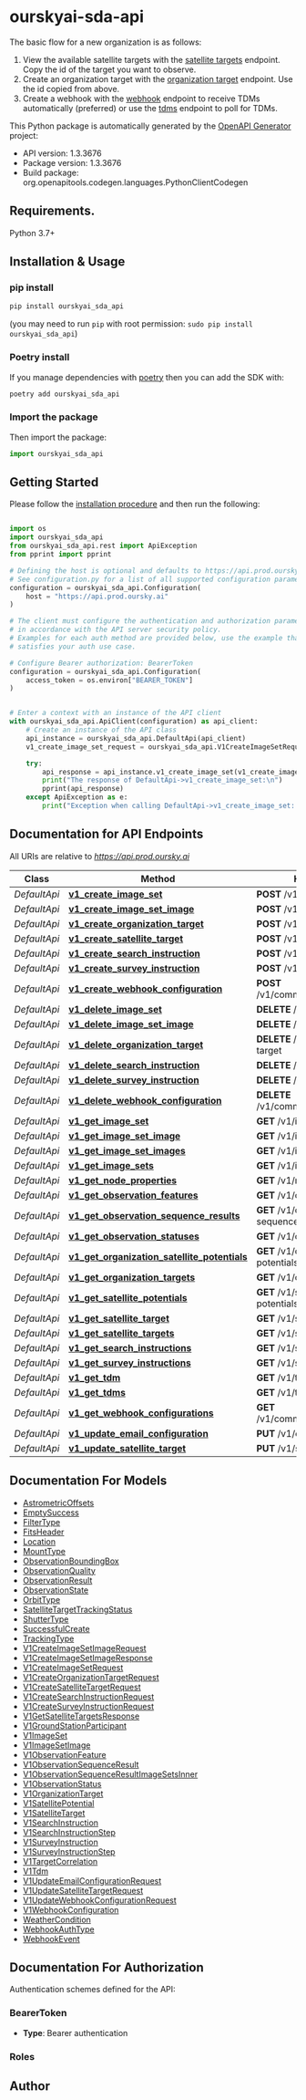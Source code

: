 # ourskyai-sda-api
The basic flow for a new organization is as follows:
1. View the available satellite targets with the [satellite targets](#tag/satellite-targets/[get]/v1/satellite-targets) endpoint. Copy the id of the target you want to observe.
2. Create an organization target with the [organization target](#tag/organization-targets/[get]/v1/organization-targets) endpoint. Use the id copied from above.
3. Create a webhook with the [webhook](#tag/webhooks/[post]/v1/communications/webhook) endpoint to receive TDMs automatically (preferred) or use the [tdms](#tag/tdms/[get]/v1/tdms) endpoint to poll for TDMs.

This Python package is automatically generated by the [OpenAPI Generator](https://openapi-generator.tech) project:

- API version: 1.3.3676
- Package version: 1.3.3676
- Build package: org.openapitools.codegen.languages.PythonClientCodegen

## Requirements.

Python 3.7+

## Installation & Usage
### pip install

```sh
pip install ourskyai_sda_api
```
(you may need to run `pip` with root permission: `sudo pip install ourskyai_sda_api`)

### Poetry install
If you manage dependencies with [poetry](https://python-poetry.org/) then you can add the SDK with:

```sh
poetry add ourskyai_sda_api
```

### Import the package

Then import the package:
```python
import ourskyai_sda_api
```

## Getting Started

Please follow the [installation procedure](#installation--usage) and then run the following:

```python

import os
import ourskyai_sda_api
from ourskyai_sda_api.rest import ApiException
from pprint import pprint

# Defining the host is optional and defaults to https://api.prod.oursky.ai
# See configuration.py for a list of all supported configuration parameters.
configuration = ourskyai_sda_api.Configuration(
    host = "https://api.prod.oursky.ai"
)

# The client must configure the authentication and authorization parameters
# in accordance with the API server security policy.
# Examples for each auth method are provided below, use the example that
# satisfies your auth use case.

# Configure Bearer authorization: BearerToken
configuration = ourskyai_sda_api.Configuration(
    access_token = os.environ["BEARER_TOKEN"]
)


# Enter a context with an instance of the API client
with ourskyai_sda_api.ApiClient(configuration) as api_client:
    # Create an instance of the API class
    api_instance = ourskyai_sda_api.DefaultApi(api_client)
    v1_create_image_set_request = ourskyai_sda_api.V1CreateImageSetRequest() # V1CreateImageSetRequest | 

    try:
        api_response = api_instance.v1_create_image_set(v1_create_image_set_request)
        print("The response of DefaultApi->v1_create_image_set:\n")
        pprint(api_response)
    except ApiException as e:
        print("Exception when calling DefaultApi->v1_create_image_set: %s\n" % e)

```

## Documentation for API Endpoints

All URIs are relative to *https://api.prod.oursky.ai*

Class | Method | HTTP request | Description
------------ | ------------- | ------------- | -------------
*DefaultApi* | [**v1_create_image_set**](docs/DefaultApi.md#v1_create_image_set) | **POST** /v1/image-set | 
*DefaultApi* | [**v1_create_image_set_image**](docs/DefaultApi.md#v1_create_image_set_image) | **POST** /v1/image-set-image | 
*DefaultApi* | [**v1_create_organization_target**](docs/DefaultApi.md#v1_create_organization_target) | **POST** /v1/organization-target | 
*DefaultApi* | [**v1_create_satellite_target**](docs/DefaultApi.md#v1_create_satellite_target) | **POST** /v1/satellite-target | 
*DefaultApi* | [**v1_create_search_instruction**](docs/DefaultApi.md#v1_create_search_instruction) | **POST** /v1/search-instruction | 
*DefaultApi* | [**v1_create_survey_instruction**](docs/DefaultApi.md#v1_create_survey_instruction) | **POST** /v1/survey-instruction | 
*DefaultApi* | [**v1_create_webhook_configuration**](docs/DefaultApi.md#v1_create_webhook_configuration) | **POST** /v1/communications/webhook | 
*DefaultApi* | [**v1_delete_image_set**](docs/DefaultApi.md#v1_delete_image_set) | **DELETE** /v1/image-set | 
*DefaultApi* | [**v1_delete_image_set_image**](docs/DefaultApi.md#v1_delete_image_set_image) | **DELETE** /v1/image-set-image | 
*DefaultApi* | [**v1_delete_organization_target**](docs/DefaultApi.md#v1_delete_organization_target) | **DELETE** /v1/organization-target | 
*DefaultApi* | [**v1_delete_search_instruction**](docs/DefaultApi.md#v1_delete_search_instruction) | **DELETE** /v1/search-instruction | 
*DefaultApi* | [**v1_delete_survey_instruction**](docs/DefaultApi.md#v1_delete_survey_instruction) | **DELETE** /v1/survey-instruction | 
*DefaultApi* | [**v1_delete_webhook_configuration**](docs/DefaultApi.md#v1_delete_webhook_configuration) | **DELETE** /v1/communications/webhook | 
*DefaultApi* | [**v1_get_image_set**](docs/DefaultApi.md#v1_get_image_set) | **GET** /v1/image-set | 
*DefaultApi* | [**v1_get_image_set_image**](docs/DefaultApi.md#v1_get_image_set_image) | **GET** /v1/image-set-image | 
*DefaultApi* | [**v1_get_image_set_images**](docs/DefaultApi.md#v1_get_image_set_images) | **GET** /v1/image-set-images | 
*DefaultApi* | [**v1_get_image_sets**](docs/DefaultApi.md#v1_get_image_sets) | **GET** /v1/image-sets | 
*DefaultApi* | [**v1_get_node_properties**](docs/DefaultApi.md#v1_get_node_properties) | **GET** /v1/node-properties | 
*DefaultApi* | [**v1_get_observation_features**](docs/DefaultApi.md#v1_get_observation_features) | **GET** /v1/observation-features | 
*DefaultApi* | [**v1_get_observation_sequence_results**](docs/DefaultApi.md#v1_get_observation_sequence_results) | **GET** /v1/observation-sequence-results | 
*DefaultApi* | [**v1_get_observation_statuses**](docs/DefaultApi.md#v1_get_observation_statuses) | **GET** /v1/observation-statuses | 
*DefaultApi* | [**v1_get_organization_satellite_potentials**](docs/DefaultApi.md#v1_get_organization_satellite_potentials) | **GET** /v1/organization-target-potentials | 
*DefaultApi* | [**v1_get_organization_targets**](docs/DefaultApi.md#v1_get_organization_targets) | **GET** /v1/organization-targets | 
*DefaultApi* | [**v1_get_satellite_potentials**](docs/DefaultApi.md#v1_get_satellite_potentials) | **GET** /v1/satellite-target-potentials | 
*DefaultApi* | [**v1_get_satellite_target**](docs/DefaultApi.md#v1_get_satellite_target) | **GET** /v1/satellite-target | 
*DefaultApi* | [**v1_get_satellite_targets**](docs/DefaultApi.md#v1_get_satellite_targets) | **GET** /v1/satellite-targets | 
*DefaultApi* | [**v1_get_search_instructions**](docs/DefaultApi.md#v1_get_search_instructions) | **GET** /v1/search-instructions | 
*DefaultApi* | [**v1_get_survey_instructions**](docs/DefaultApi.md#v1_get_survey_instructions) | **GET** /v1/survey-instructions | 
*DefaultApi* | [**v1_get_tdm**](docs/DefaultApi.md#v1_get_tdm) | **GET** /v1/tdm | 
*DefaultApi* | [**v1_get_tdms**](docs/DefaultApi.md#v1_get_tdms) | **GET** /v1/tdms | 
*DefaultApi* | [**v1_get_webhook_configurations**](docs/DefaultApi.md#v1_get_webhook_configurations) | **GET** /v1/communications/webhooks | 
*DefaultApi* | [**v1_update_email_configuration**](docs/DefaultApi.md#v1_update_email_configuration) | **PUT** /v1/communications/email | 
*DefaultApi* | [**v1_update_satellite_target**](docs/DefaultApi.md#v1_update_satellite_target) | **PUT** /v1/satellite-target | 


## Documentation For Models

 - [AstrometricOffsets](docs/AstrometricOffsets.md)
 - [EmptySuccess](docs/EmptySuccess.md)
 - [FilterType](docs/FilterType.md)
 - [FitsHeader](docs/FitsHeader.md)
 - [Location](docs/Location.md)
 - [MountType](docs/MountType.md)
 - [ObservationBoundingBox](docs/ObservationBoundingBox.md)
 - [ObservationQuality](docs/ObservationQuality.md)
 - [ObservationResult](docs/ObservationResult.md)
 - [ObservationState](docs/ObservationState.md)
 - [OrbitType](docs/OrbitType.md)
 - [SatelliteTargetTrackingStatus](docs/SatelliteTargetTrackingStatus.md)
 - [ShutterType](docs/ShutterType.md)
 - [SuccessfulCreate](docs/SuccessfulCreate.md)
 - [TrackingType](docs/TrackingType.md)
 - [V1CreateImageSetImageRequest](docs/V1CreateImageSetImageRequest.md)
 - [V1CreateImageSetImageResponse](docs/V1CreateImageSetImageResponse.md)
 - [V1CreateImageSetRequest](docs/V1CreateImageSetRequest.md)
 - [V1CreateOrganizationTargetRequest](docs/V1CreateOrganizationTargetRequest.md)
 - [V1CreateSatelliteTargetRequest](docs/V1CreateSatelliteTargetRequest.md)
 - [V1CreateSearchInstructionRequest](docs/V1CreateSearchInstructionRequest.md)
 - [V1CreateSurveyInstructionRequest](docs/V1CreateSurveyInstructionRequest.md)
 - [V1GetSatelliteTargetsResponse](docs/V1GetSatelliteTargetsResponse.md)
 - [V1GroundStationParticipant](docs/V1GroundStationParticipant.md)
 - [V1ImageSet](docs/V1ImageSet.md)
 - [V1ImageSetImage](docs/V1ImageSetImage.md)
 - [V1ObservationFeature](docs/V1ObservationFeature.md)
 - [V1ObservationSequenceResult](docs/V1ObservationSequenceResult.md)
 - [V1ObservationSequenceResultImageSetsInner](docs/V1ObservationSequenceResultImageSetsInner.md)
 - [V1ObservationStatus](docs/V1ObservationStatus.md)
 - [V1OrganizationTarget](docs/V1OrganizationTarget.md)
 - [V1SatellitePotential](docs/V1SatellitePotential.md)
 - [V1SatelliteTarget](docs/V1SatelliteTarget.md)
 - [V1SearchInstruction](docs/V1SearchInstruction.md)
 - [V1SearchInstructionStep](docs/V1SearchInstructionStep.md)
 - [V1SurveyInstruction](docs/V1SurveyInstruction.md)
 - [V1SurveyInstructionStep](docs/V1SurveyInstructionStep.md)
 - [V1TargetCorrelation](docs/V1TargetCorrelation.md)
 - [V1Tdm](docs/V1Tdm.md)
 - [V1UpdateEmailConfigurationRequest](docs/V1UpdateEmailConfigurationRequest.md)
 - [V1UpdateSatelliteTargetRequest](docs/V1UpdateSatelliteTargetRequest.md)
 - [V1UpdateWebhookConfigurationRequest](docs/V1UpdateWebhookConfigurationRequest.md)
 - [V1WebhookConfiguration](docs/V1WebhookConfiguration.md)
 - [WeatherCondition](docs/WeatherCondition.md)
 - [WebhookAuthType](docs/WebhookAuthType.md)
 - [WebhookEvent](docs/WebhookEvent.md)


<a id="documentation-for-authorization"></a>
## Documentation For Authorization


Authentication schemes defined for the API:
<a id="BearerToken"></a>
### BearerToken

- **Type**: Bearer authentication

<a id="Roles"></a>
### Roles



## Author


